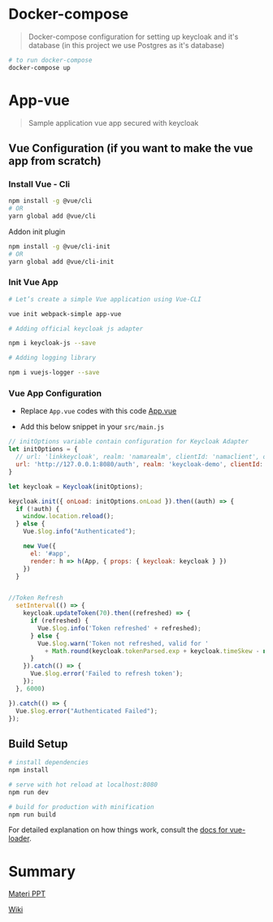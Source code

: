 # Docker-compose

> Docker-compose configuration for setting up keycloak and it's database (in this project we use Postgres as it's database)

```bash
# to run docker-compose
docker-compose up
```

# App-vue

> Sample application vue app secured with keycloak

## Vue Configuration (if you want to make the vue app from scratch)

### Install Vue - Cli
```bash
npm install -g @vue/cli
# OR
yarn global add @vue/cli
```
Addon init plugin
```bash
npm install -g @vue/cli-init
# OR
yarn global add @vue/cli-init
```

### Init Vue App
```bash
# Let’s create a simple Vue application using Vue-CLI

vue init webpack-simple app-vue

# Adding official keycloak js adapter

npm i keycloak-js --save

# Adding logging library

npm i vuejs-logger --save
```

### Vue App Configuration

- Replace `App.vue` codes with this code [App.vue](https://github.com/evadantir/latihan-keycloak/blob/main/src/App.vue)

- Add this below snippet in your `src/main.js`

```js
// initOptions variable contain configuration for Keycloak Adapter
let initOptions = {
  // url: 'linkkeycloak', realm: 'namarealm', clientId: 'namaclient', onLoad: 'login-required'
  url: 'http://127.0.0.1:8080/auth', realm: 'keycloak-demo', clientId: 'app-vue', onLoad: 'login-required'
}

let keycloak = Keycloak(initOptions);

keycloak.init({ onLoad: initOptions.onLoad }).then((auth) => {
  if (!auth) {
    window.location.reload();
  } else {
    Vue.$log.info("Authenticated");

    new Vue({
      el: '#app',
      render: h => h(App, { props: { keycloak: keycloak } })
    })
  }


//Token Refresh
  setInterval(() => {
    keycloak.updateToken(70).then((refreshed) => {
      if (refreshed) {
        Vue.$log.info('Token refreshed' + refreshed);
      } else {
        Vue.$log.warn('Token not refreshed, valid for '
          + Math.round(keycloak.tokenParsed.exp + keycloak.timeSkew - new Date().getTime() / 1000) + ' seconds');
      }
    }).catch(() => {
      Vue.$log.error('Failed to refresh token');
    });
  }, 6000)

}).catch(() => {
  Vue.$log.error("Authenticated Failed");
});
```

## Build Setup

``` bash
# install dependencies
npm install

# serve with hot reload at localhost:8080
npm run dev

# build for production with minification
npm run build
```

For detailed explanation on how things work, consult the [docs for vue-loader](http://vuejs.github.io/vue-loader).

# Summary

[Materi PPT](https://docs.google.com/presentation/d/1a7fBaLuAp6_8ONUKJPPi3sc45LXc_Cgq0H8vU-6yguk/edit?usp=sharing)

[Wiki](https://github.com/evadantir/latihan-keycolak/wiki)
